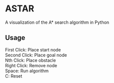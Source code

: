 # ASTAR
A visualization of the A* search algorithm in Python

## Usage
First Click:     Place start node  
Second Click:    Place goal node  
Nth Click:       Place obstacle  
Right Click:     Remove node  
Space:           Run algorithm  
C:               Reset  
